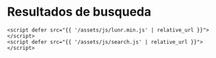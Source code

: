   <h1>Resultados de busqueda</h1>
  <ul id="search-results"></ul>


  
  <script>
    window.store = {
      {% for entry in site.pages %}
        "{{ entry.url | slugify }}": {
          "title": "{{ entry.title | xml_escape }}",
          "author": "{{ entry.author | xml_escape }}",
          "category": "{{ entry.category | xml_escape }}",
          "content": {{ entry.content | strip_html | truncatewords: 20 | strip_newlines | jsonify }},
          "url": "{{site.baseurl}}{{ entry.url | xml_escape }}"
        },
      {% endfor %}
      {% for collection in site.collections %}
        {% assign name = collection.label %}
        {% assign name_url = name | replace: ' ','-' %}
        {% for entry in site.[name] %}
          "{{ entry.url | slugify }}": {
          "title": "{{ entry.title | xml_escape }}",
          "author": "{{ entry.author | xml_escape }}",
          "category": "{{ entry.category | xml_escape }}",
          "content": {{ entry.content | strip_html | truncatewords: 20| strip_newlines | jsonify }},
          "url": "{{site.baseurl}}{{ entry.url | xml_escape }}"
        },
        {% endfor %}
        {% endfor %}
        

      {% for entry in site.posts %}
        "{{ entry.url | slugify }}": {
          "title": "{{ entry.title | xml_escape }}",
          "author": "{{ entry.author | xml_escape }}",
          "category": "{{ entry.category | xml_escape }}",
          "content": {{ entry.content | strip_html | truncatewords: 20| strip_newlines | jsonify }},
          "url": "{{site.baseurl}}{{ entry.url | xml_escape }}"
        }
        {% unless forloop.last %},{% endunless %}
      {% endfor %}
    };
    


console.log(window.store)
  </script>


   <!-- buscador -->
    <script defer src="{{ '/assets/js/lunr.min.js' | relative_url }}"></script>
    <script defer src="{{ '/assets/js/search.js' | relative_url }}"></script>
